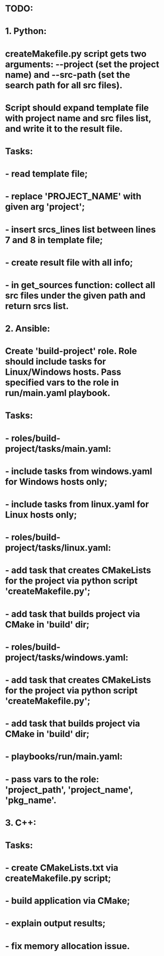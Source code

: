 # TODO:
#
# 1. Python:
#   createMakefile.py script gets two arguments: --project (set the project name) and --src-path (set the search path for all src files).
#   Script should expand template file with project name and src files list, and write it to the result file.
#   Tasks:
#   - read template file;
#   - replace 'PROJECT_NAME' with given arg 'project';
#   - insert srcs_lines list between lines 7 and 8 in template file;
#   - create result file with all info;
#   - in get_sources function: collect all src files under the given path and return srcs list.
#
# 2. Ansible:
#   Create 'build-project' role. Role should include tasks for Linux/Windows hosts. Pass specified vars to the role in run/main.yaml playbook.
#   Tasks:
#   - roles/build-project/tasks/main.yaml:
#       - include tasks from windows.yaml for Windows hosts only;
#       - include tasks from linux.yaml for Linux hosts only;
#   - roles/build-project/tasks/linux.yaml:
#       - add task that creates CMakeLists for the project via python script 'createMakefile.py';
#       - add task that builds project via CMake in 'build' dir;
#   - roles/build-project/tasks/windows.yaml:
#       - add task that creates CMakeLists for the project via python script 'createMakefile.py';
#       - add task that builds project via CMake in 'build' dir;
#   - playbooks/run/main.yaml:
#       - pass vars to the role: 'project_path', 'project_name', 'pkg_name'.
#
# 3. C++:
#   Tasks:
#   - create CMakeLists.txt via createMakefile.py script;
#   - build application via CMake;
#   - explain output results;
#   - fix memory allocation issue.
